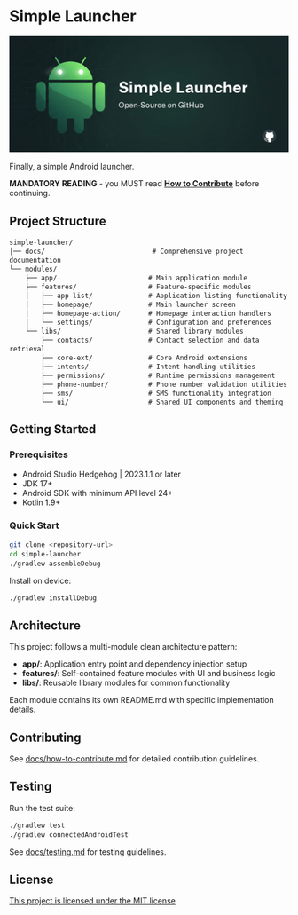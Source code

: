 # Simple Launcher

![Cover image](images/cover-image.png)

Finally, a simple Android launcher.

**MANDATORY READING** - you MUST read [**How to Contribute**](docs/how-to-contribute.md) before continuing.

## Project Structure

```
simple-launcher/
│── docs/                           # Comprehensive project documentation
└── modules/
    ├── app/                       # Main application module
    ├── features/                  # Feature-specific modules
    │   ├── app-list/              # Application listing functionality
    │   ├── homepage/              # Main launcher screen
    │   ├── homepage-action/       # Homepage interaction handlers  
    │   └── settings/              # Configuration and preferences
    └── libs/                      # Shared library modules
        ├── contacts/              # Contact selection and data retrieval
        ├── core-ext/              # Core Android extensions
        ├── intents/               # Intent handling utilities
        ├── permissions/           # Runtime permissions management
        ├── phone-number/          # Phone number validation utilities
        ├── sms/                   # SMS functionality integration
        └── ui/                    # Shared UI components and theming
```

## Getting Started

### Prerequisites
- Android Studio Hedgehog | 2023.1.1 or later
- JDK 17+
- Android SDK with minimum API level 24+
- Kotlin 1.9+

### Quick Start
```bash
git clone <repository-url>
cd simple-launcher
./gradlew assembleDebug
```

Install on device:
```bash
./gradlew installDebug
```
## Architecture

This project follows a multi-module clean architecture pattern:

- **app/**: Application entry point and dependency injection setup
- **features/**: Self-contained feature modules with UI and business logic
- **libs/**: Reusable library modules for common functionality

Each module contains its own README.md with specific implementation details.

## Contributing

See [docs/how-to-contribute.md](docs/how-to-contribute.md) for detailed contribution guidelines.

## Testing

Run the test suite:
```bash
./gradlew test
./gradlew connectedAndroidTest
```

See [docs/testing.md](docs/testing.md) for testing guidelines.

## License

[This project is licensed under the MIT license](LICENSE)
